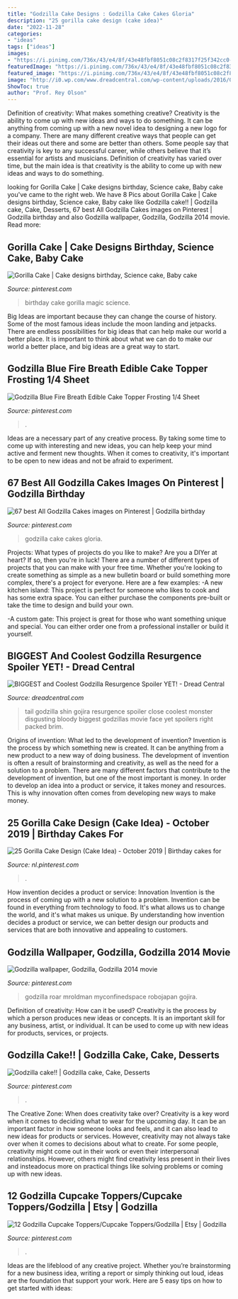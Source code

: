 ```yaml
---
title: "Godzilla Cake Designs : Godzilla Cake Cakes Gloria"
description: "25 gorilla cake design (cake idea)"
date: "2022-11-28"
categories:
- "ideas"
tags: ["ideas"]
images:
- "https://i.pinimg.com/736x/43/e4/8f/43e48fbf8051c08c2f8317f25f342cc0--godzilla-cakes.jpg"
featuredImage: "https://i.pinimg.com/736x/43/e4/8f/43e48fbf8051c08c2f8317f25f342cc0--godzilla-cakes.jpg"
featured_image: "https://i.pinimg.com/736x/43/e4/8f/43e48fbf8051c08c2f8317f25f342cc0--godzilla-cakes.jpg"
image: "http://i0.wp.com/www.dreadcentral.com/wp-content/uploads/2016/08/Godzilla-Tail-2.jpg?resize=830%2C623"
ShowToc: true
author: "Prof. Rey Olson"
---
```



Definition of creativity: What makes something creative?
Creativity is the ability to come up with new ideas and ways to do something. It can be anything from coming up with a new novel idea to designing a new logo for a company. There are many different creative ways that people can get their ideas out there and some are better than others. Some people say that creativity is key to any successful career, while others believe that it’s essential for artists and musicians. Definition of creativity has varied over time, but the main idea is that creativity is the ability to come up with new ideas and ways to do something.

	

		
looking for Gorilla Cake | Cake designs birthday, Science cake, Baby cake you've came to the right web. We have 8 Pics about Gorilla Cake | Cake designs birthday, Science cake, Baby cake like Godzilla cake!! | Godzilla cake, Cake, Desserts, 67 best All Godzilla Cakes images on Pinterest | Godzilla birthday and also Godzilla wallpaper, Godzilla, Godzilla 2014 movie. Read more:
		
    
## Gorilla Cake | Cake Designs Birthday, Science Cake, Baby Cake

<img loading=lazy src="https://i.pinimg.com/originals/15/b3/71/15b371e4b0ed589d5d5f4fda27437cd4.jpg" onerror="this.onerror=null;this.src='https://tse2.mm.bing.net/th?id=OIP.FZBN0_VRh-FmUts6vHHMfwHaIL&amp;pid=15.1';" alt="Gorilla Cake | Cake designs birthday, Science cake, Baby cake">

_Source: pinterest.com_

>birthday cake gorilla magic science. 

	

Big Ideas are important because they can change the course of history. Some of the most famous ideas include the moon landing and jetpacks. There are endless possibilities for big ideas that can help make our world a better place. It is important to think about what we can do to make our world a better place, and big ideas are a great way to start.

    
## Godzilla Blue Fire Breath Edible Cake Topper Frosting 1/4 Sheet

<img loading=lazy src="https://i.pinimg.com/736x/35/3b/b6/353bb66b3a451379a4f36d6271c5ec73.jpg" onerror="this.onerror=null;this.src='https://tse4.mm.bing.net/th?id=OIP.1WsycD7d64YXl81ePtcLoQHaFy&amp;pid=15.1';" alt="Godzilla Blue Fire Breath Edible Cake Topper Frosting 1/4 Sheet">

_Source: pinterest.com_

>. 

	

Ideas are a necessary part of any creative process. By taking some time to come up with interesting and new ideas, you can help keep your mind active and ferment new thoughts. When it comes to creativity, it's important to be open to new ideas and not be afraid to experiment.

    
## 67 Best All Godzilla Cakes Images On Pinterest | Godzilla Birthday

<img loading=lazy src="https://i.pinimg.com/736x/b7/ad/27/b7ad27afd782cc9671fdbb3a40d4cc60--godzilla.jpg" onerror="this.onerror=null;this.src='https://tse1.mm.bing.net/th?id=OIP.UymYwHG5g6piNBG92MpMXwHaHR&amp;pid=15.1';" alt="67 best All Godzilla Cakes images on Pinterest | Godzilla birthday">

_Source: pinterest.com_

>godzilla cake cakes gloria. 

	

Projects: What types of projects do you like to make?
Are you a DIYer at heart? If so, then you're in luck! There are a number of different types of projects that you can make with your free time. Whether you're looking to create something as simple as a new bulletin board or build something more complex, there's a project for everyone. Here are a few examples: 
-A new kitchen island: This project is perfect for someone who likes to cook and has some extra space. You can either purchase the components pre-built or take the time to design and build your own. 

-A custom gate: This project is great for those who want something unique and special. You can either order one from a professional installer or build it yourself.

    
## BIGGEST And Coolest Godzilla Resurgence Spoiler YET! - Dread Central

<img loading=lazy src="http://i0.wp.com/www.dreadcentral.com/wp-content/uploads/2016/08/Godzilla-Tail-2.jpg?resize=830%2C623" onerror="this.onerror=null;this.src='https://tse3.mm.bing.net/th?id=OIP.ju6X1jZICf_OtDXoewPWsAHaFj&amp;pid=15.1';" alt="BIGGEST and Coolest Godzilla Resurgence Spoiler YET! - Dread Central">

_Source: dreadcentral.com_

>tail godzilla shin gojira resurgence spoiler close coolest monster disgusting bloody biggest godzillas movie face yet spoilers right packed brim. 

	

Origins of invention: What led to the development of invention?
Invention is the process by which something new is created. It can be anything from a new product to a new way of doing business. The development of invention is often a result of brainstorming and creativity, as well as the need for a solution to a problem. There are many different factors that contribute to the development of invention, but one of the most important is money. In order to develop an idea into a product or service, it takes money and resources. This is why innovation often comes from developing new ways to make money.

    
## 25 Gorilla Cake Design (Cake Idea) - October 2019 | Birthday Cakes For

<img loading=lazy src="https://i.pinimg.com/736x/cb/64/7e/cb647efa041e1de80e815ec640c5746c.jpg" onerror="this.onerror=null;this.src='https://tse4.mm.bing.net/th?id=OIP.jVyucVio0kPrHVwIi_fx7wHaI1&amp;pid=15.1';" alt="25 Gorilla Cake Design (Cake Idea) - October 2019 | Birthday cakes for">

_Source: nl.pinterest.com_

>. 

	

How invention decides a product or service: Innovation
Invention is the process of coming up with a new solution to a problem. Invention can be found in everything from technology to food. It's what allows us to change the world, and it's what makes us unique. By understanding how invention decides a product or service, we can better design our products and services that are both innovative and appealing to customers.

    
## Godzilla Wallpaper, Godzilla, Godzilla 2014 Movie

<img loading=lazy src="https://i.pinimg.com/736x/b8/f9/f5/b8f9f5edd3d0bdf9310e5b56910b0eb7--godzilla-wallpaper-gojira.jpg" onerror="this.onerror=null;this.src='https://tse2.mm.bing.net/th?id=OIP.TUL3vzgdIFrJn83CEndBswHaEK&amp;pid=15.1';" alt="Godzilla wallpaper, Godzilla, Godzilla 2014 movie">

_Source: pinterest.com_

>godzilla roar mroldman myconfinedspace robojapan gojira. 

	

Definition of creativity: How can it be used?
Creativity is the process by which a person produces new ideas or concepts. It is an important skill for any business, artist, or individual. It can be used to come up with new ideas for products, services, or projects.

    
## Godzilla Cake!! | Godzilla Cake, Cake, Desserts

<img loading=lazy src="https://i.pinimg.com/736x/43/e4/8f/43e48fbf8051c08c2f8317f25f342cc0--godzilla-cakes.jpg" onerror="this.onerror=null;this.src='https://tse4.mm.bing.net/th?id=OIP.1mKhRH17nbcYWiXuETyaFwHaJ4&amp;pid=15.1';" alt="Godzilla cake!! | Godzilla cake, Cake, Desserts">

_Source: pinterest.com_

>. 

	

The Creative Zone: When does creativity take over?
Creativity is a key word when it comes to deciding what to wear for the upcoming day. It can be an important factor in how someone looks and feels, and it can also lead to new ideas for products or services. However, creativity may not always take over when it comes to decisions about what to create. For some people, creativity might come out in their work or even their interpersonal relationships. However, others might find creativity less present in their lives and insteadocus more on practical things like solving problems or coming up with new ideas.

    
## 12 Godzilla Cupcake Toppers/Cupcake Toppers/Godzilla | Etsy | Godzilla

<img loading=lazy src="https://i.pinimg.com/originals/69/0c/23/690c238066557cda9fd97068753d66fc.jpg" onerror="this.onerror=null;this.src='https://tse1.mm.bing.net/th?id=OIP.JoTZX0C5rgFYIx55Bxh81wHaHa&amp;pid=15.1';" alt="12 Godzilla Cupcake Toppers/Cupcake Toppers/Godzilla | Etsy | Godzilla">

_Source: pinterest.com_

>. 

	

Ideas are the lifeblood of any creative project. Whether you’re brainstorming for a new business idea, writing a report or simply thinking out loud, ideas are the foundation that support your work. Here are 5 easy tips on how to get started with ideas: 

